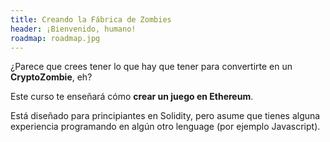 ```yaml
---
title: Creando la Fábrica de Zombies
header: ¡Bienvenido, humano!
roadmap: roadmap.jpg
---
```


¿Parece que crees tener lo que hay que tener para convertirte en un **CryptoZombie**, eh?

Este curso te enseñará cómo **crear un juego en Ethereum**.

Está diseñado para principiantes en Solidity, pero asume que tienes alguna experiencia
programando en algún otro lenguage (por ejemplo Javascript).
